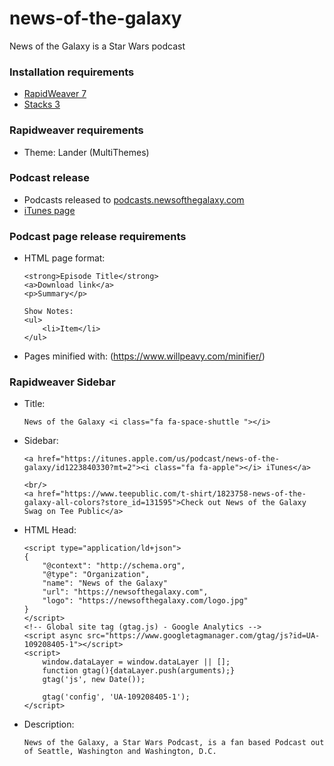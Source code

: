 # news-of-the-galaxy
News of the Galaxy is a Star Wars podcast

### Installation requirements

- [RapidWeaver 7](https://www.realmacsoftware.com/rapidweaver/)
- [Stacks 3](yourhead.com/stacks/)

### Rapidweaver requirements

- Theme: Lander (MultiThemes)

### Podcast release

- Podcasts released to [podcasts.newsofthegalaxy.com](podcasts.newsofthegalaxy.com)
- [iTunes page](https://itunes.apple.com/us/podcast/news-of-the-galaxy/id1223840330?mt=2)

### Podcast page release requirements

- HTML page format:

      <strong>Episode Title</strong>
      <a>Download link</a>
      <p>Summary</p>
      
      Show Notes:
      <ul>
          <li>Item</li>
      </ul>

- Pages minified with: (https://www.willpeavy.com/minifier/)

### Rapidweaver Sidebar

- Title:

      News of the Galaxy <i class="fa fa-space-shuttle "></i>

- Sidebar:

      <a href="https://itunes.apple.com/us/podcast/news-of-the-galaxy/id1223840330?mt=2"><i class="fa fa-apple"></i> iTunes</a>
        
      <br/>
      <a href="https://www.teepublic.com/t-shirt/1823758-news-of-the-galaxy-all-colors?store_id=131595">Check out News of the Galaxy Swag on Tee Public</a>

- HTML Head:

      <script type="application/ld+json">
      {
          "@context": "http://schema.org",
          "@type": "Organization",
          "name": "News of the Galaxy"
          "url": "https://newsofthegalaxy.com",
          "logo": "https://newsofthegalaxy.com/logo.jpg"
      }
      </script>
      <!-- Global site tag (gtag.js) - Google Analytics -->
      <script async src="https://www.googletagmanager.com/gtag/js?id=UA-109208405-1"></script>
      <script>
          window.dataLayer = window.dataLayer || [];
          function gtag(){dataLayer.push(arguments);}
          gtag('js', new Date());
          
          gtag('config', 'UA-109208405-1');
      </script>

- Description:

      News of the Galaxy, a Star Wars Podcast, is a fan based Podcast out of Seattle, Washington and Washington, D.C.
